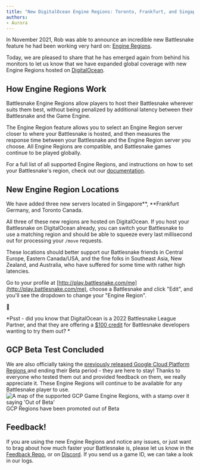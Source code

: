 ```yaml
---
title: "New DigitalOcean Engine Regions: Toronto, Frankfurt, and Singapore"
authors:
- Aurora
---
```


In November 2021, Rob was able to announce an incredible new Battlesnake feature he had been working very hard on: [Engine Regions](__GHOST_URL__/announcing-engine-regions/). 

Today, we are pleased to share that he has emerged again from behind his monitors to let us know that we have expanded global coverage with new Engine Regions hosted on [DigitalOcean](play.battlesnake.com/partner/digitalocean).

## How Engine Regions Work

Battlesnake Engine Regions allow players to host their Battlesnake wherever suits them best, without being penalized by additional latency between their Battlesnake and the Game Engine.

The Engine Region feature allows you to select an Engine Region server closer to where your Battlesnake is hosted, and then measures the response time between your Battlesnake and the Engine Region server you choose. All Engine Regions are compatible, and Battlesnake games continue to be played globally.

For a full list of all supported Engine Regions, and instructions on how to set your Battlesnake's region, check out our [documentation](https://docs.battlesnake.com/guides/tips/engine-regions). 

## New Engine Region Locations

We have added three new servers located in Singapore**, **Frankfurt Germany, and Toronto Canada.

All three of these new regions are hosted on DigitalOcean. If you host your Battlesnake on DigitalOcean already, you can switch your Battlesnake to use a matching region and should be able to squeeze every last millisecond out for processing your `/move` requests.

These locations should better support our Battlesnake friends in Central Europe, Eastern Canada/USA, and the fine folks in Southeast Asia, New Zealand, and Australia, who have suffered for some time with rather high latencies.

Go to your profile at [http://play.battlesnake.com/me](http://play.battlesnake.com/me), choose a Battlesnake and click "Edit", and you'll see the dropdown to change your "Engine Region".

🤫

*Psst - did you know that DigitalOcean is a 2022 Battlesnake League Partner, and that they are offering a [$100 credit](https://play.battlesnake.com/partner/digitalocean) for Battlesnake developers wanting to try them out? *

## GCP Beta Test Concluded

We are also officially taking the [previously released Google Cloud Platform Regions ](__GHOST_URL__/announcing-engine-regions/)and ending their Beta period - they are here to stay! Thanks to everyone who tested them out and provided feedback on them, we really appreciate it. These Engine Regions will continue to be available for any Battlesnake player to use.
![A map of the supported GCP Game Engine Regions, with a stamp over it saying 'Out of Beta'](./img/e80cc397-2917-4107-954c-f74fe7187abf.png)GCP Regions have been promoted out of Beta
## Feedback!

If you are using the new Engine Regions and notice any issues, or just want to brag about how much faster your Battlesnake is, please let us know in the [Feedback Repo](https://github.com/BattlesnakeOfficial/feedback/discussions/new?category=bug-report), or on [Discord](https://play.battlesnake.com/discord/). If you send us a game ID, we can take a look in our logs.
